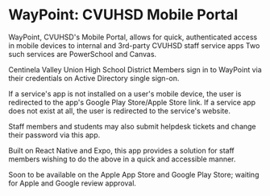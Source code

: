 # WayPoint: CVUHSD Mobile Portal

WayPoint, CVUHSD's Mobile Portal, allows for quick, authenticated access in mobile devices to internal and 3rd-party CVUHSD staff service apps Two such services are PowerSchool and Canvas.  

Centinela Valley Union High School District Members sign in to WayPoint via their credentials on Active Directory single sign-on.   

If a service's app is not installed on a user's mobile device, the user is redirected to the app's Google Play Store/Apple Store link. If a service app does not exist at all, the user is redirected to the service's website.

Staff members and students may also submit helpdesk tickets and change their password via this app.

Built on React Native and Expo, this app provides a solution for staff members wishing to do the above in a quick and accessible manner.  

Soon to be available on the Apple App Store and Google Play Store; waiting for Apple and Google review approval.

<!-- ![til](./demo.gif) -->